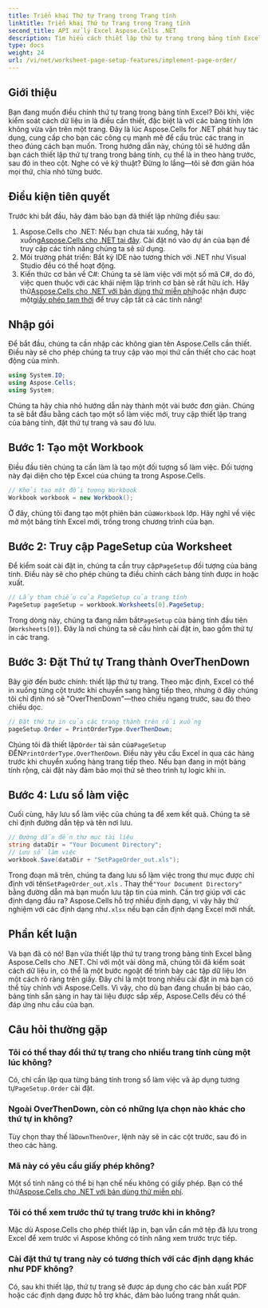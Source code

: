 ```yaml
---
title: Triển khai Thứ tự Trang trong Trang tính
linktitle: Triển khai Thứ tự Trang trong Trang tính
second_title: API xử lý Excel Aspose.Cells .NET
description: Tìm hiểu cách thiết lập thứ tự trang trong bảng tính Excel bằng Aspose.Cells cho .NET theo hướng dẫn từng bước đơn giản. Hoàn hảo cho người mới bắt đầu và chuyên gia.
type: docs
weight: 24
url: /vi/net/worksheet-page-setup-features/implement-page-order/
---
```

## Giới thiệu
Bạn đang muốn điều chỉnh thứ tự trang trong bảng tính Excel? Đôi khi, việc kiểm soát cách dữ liệu in là điều cần thiết, đặc biệt là với các bảng tính lớn không vừa vặn trên một trang. Đây là lúc Aspose.Cells for .NET phát huy tác dụng, cung cấp cho bạn các công cụ mạnh mẽ để cấu trúc các trang in theo đúng cách bạn muốn. Trong hướng dẫn này, chúng tôi sẽ hướng dẫn bạn cách thiết lập thứ tự trang trong bảng tính, cụ thể là in theo hàng trước, sau đó in theo cột. Nghe có vẻ kỹ thuật? Đừng lo lắng—tôi sẽ đơn giản hóa mọi thứ, chia nhỏ từng bước.
## Điều kiện tiên quyết
Trước khi bắt đầu, hãy đảm bảo bạn đã thiết lập những điều sau:
1.  Aspose.Cells cho .NET: Nếu bạn chưa tải xuống, hãy tải xuống[Aspose.Cells cho .NET tại đây](https://releases.aspose.com/cells/net/). Cài đặt nó vào dự án của bạn để truy cập các tính năng chúng ta sẽ sử dụng.
2. Môi trường phát triển: Bất kỳ IDE nào tương thích với .NET như Visual Studio đều có thể hoạt động.
3. Kiến thức cơ bản về C#: Chúng ta sẽ làm việc với một số mã C#, do đó, việc quen thuộc với các khái niệm lập trình cơ bản sẽ rất hữu ích.
Hãy thử[Aspose.Cells cho .NET với bản dùng thử miễn phí](https://releases.aspose.com/)hoặc nhận được một[giấy phép tạm thời](https://purchase.aspose.com/temporary-license/) để truy cập tất cả các tính năng!
## Nhập gói
Để bắt đầu, chúng ta cần nhập các không gian tên Aspose.Cells cần thiết. Điều này sẽ cho phép chúng ta truy cập vào mọi thứ cần thiết cho các hoạt động của mình.
```csharp
using System.IO;
using Aspose.Cells;
using System;
```
Chúng ta hãy chia nhỏ hướng dẫn này thành một vài bước đơn giản. Chúng ta sẽ bắt đầu bằng cách tạo một sổ làm việc mới, truy cập thiết lập trang của bảng tính, đặt thứ tự trang và sau đó lưu. 
## Bước 1: Tạo một Workbook
Điều đầu tiên chúng ta cần làm là tạo một đối tượng sổ làm việc. Đối tượng này đại diện cho tệp Excel của chúng ta trong Aspose.Cells.
```csharp
// Khởi tạo một đối tượng Workbook
Workbook workbook = new Workbook();
```
 Ở đây, chúng tôi đang tạo một phiên bản của`Workbook` lớp. Hãy nghĩ về việc mở một bảng tính Excel mới, trống trong chương trình của bạn.
## Bước 2: Truy cập PageSetup của Worksheet
 Để kiểm soát cài đặt in, chúng ta cần truy cập`PageSetup` đối tượng của bảng tính. Điều này sẽ cho phép chúng ta điều chỉnh cách bảng tính được in hoặc xuất.
```csharp
// Lấy tham chiếu của PageSetup của trang tính
PageSetup pageSetup = workbook.Worksheets[0].PageSetup;
```
 Trong dòng này, chúng ta đang nắm bắt`PageSetup` của bảng tính đầu tiên (`Worksheets[0]`). Đây là nơi chúng ta sẽ cấu hình cài đặt in, bao gồm thứ tự in các trang.
## Bước 3: Đặt Thứ tự Trang thành OverThenDown
Bây giờ đến bước chính: thiết lập thứ tự trang. Theo mặc định, Excel có thể in xuống từng cột trước khi chuyển sang hàng tiếp theo, nhưng ở đây chúng tôi chỉ định nó sẽ "OverThenDown"—theo chiều ngang trước, sau đó theo chiều dọc.
```csharp
// Đặt thứ tự in của các trang thành trên rồi xuống
pageSetup.Order = PrintOrderType.OverThenDown;
```
 Chúng tôi đã thiết lập`Order` tài sản của`PageSetup` ĐẾN`PrintOrderType.OverThenDown`. Điều này yêu cầu Excel in qua các hàng trước khi chuyển xuống hàng trang tiếp theo. Nếu bạn đang in một bảng tính rộng, cài đặt này đảm bảo mọi thứ sẽ theo trình tự logic khi in.
## Bước 4: Lưu sổ làm việc
Cuối cùng, hãy lưu sổ làm việc của chúng ta để xem kết quả. Chúng ta sẽ chỉ định đường dẫn tệp và tên nơi lưu.
```csharp
// Đường dẫn đến thư mục tài liệu
string dataDir = "Your Document Directory";
// Lưu sổ làm việc
workbook.Save(dataDir + "SetPageOrder_out.xls");
```
 Trong đoạn mã trên, chúng ta đang lưu sổ làm việc trong thư mục được chỉ định với tên`SetPageOrder_out.xls` . Thay thế`"Your Document Directory"` bằng đường dẫn mà bạn muốn lưu tập tin của mình.
Cần trợ giúp với các định dạng đầu ra? Aspose.Cells hỗ trợ nhiều định dạng, vì vậy hãy thử nghiệm với các định dạng như`.xlsx` nếu bạn cần định dạng Excel mới nhất.
## Phần kết luận
Và bạn đã có nó! Bạn vừa thiết lập thứ tự trang trong bảng tính Excel bằng Aspose.Cells cho .NET. Chỉ với một vài dòng mã, chúng tôi đã kiểm soát cách dữ liệu in, có thể là một bước ngoặt để trình bày các tập dữ liệu lớn một cách rõ ràng trên giấy. Đây chỉ là một trong nhiều cài đặt in mà bạn có thể tùy chỉnh với Aspose.Cells. Vì vậy, cho dù bạn đang chuẩn bị báo cáo, bảng tính sẵn sàng in hay tài liệu được sắp xếp, Aspose.Cells đều có thể đáp ứng nhu cầu của bạn.
## Câu hỏi thường gặp
### Tôi có thể thay đổi thứ tự trang cho nhiều trang tính cùng một lúc không?
 Có, chỉ cần lặp qua từng bảng tính trong sổ làm việc và áp dụng tương tự`PageSetup.Order` cài đặt.
### Ngoài OverThenDown, còn có những lựa chọn nào khác cho thứ tự in không?
 Tùy chọn thay thế là`DownThenOver`, lệnh này sẽ in các cột trước, sau đó in theo các hàng.
### Mã này có yêu cầu giấy phép không?
Một số tính năng có thể bị hạn chế nếu không có giấy phép. Bạn có thể thử[Aspose.Cells cho .NET với bản dùng thử miễn phí](https://releases.aspose.com/).
### Tôi có thể xem trước thứ tự trang trước khi in không?
Mặc dù Aspose.Cells cho phép thiết lập in, bạn vẫn cần mở tệp đã lưu trong Excel để xem trước vì Aspose không có tính năng xem trước trực tiếp.
### Cài đặt thứ tự trang này có tương thích với các định dạng khác như PDF không?
Có, sau khi thiết lập, thứ tự trang sẽ được áp dụng cho các bản xuất PDF hoặc các định dạng được hỗ trợ khác, đảm bảo luồng trang nhất quán.

